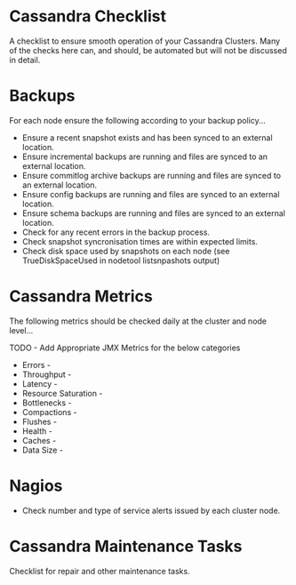 # Cassandra Checklist

A checklist to ensure smooth operation of your Cassandra Clusters. Many of the checks here can, and should, be automated but will not be discussed in detail.

# Backups

For each node ensure the following according to your backup policy...

* Ensure a recent snapshot exists and has been synced to an external location.
* Ensure incremental backups are running and files are synced to an external location.
* Ensure commitlog archive backups are running and files are synced to an external location.
* Ensure config backups are running and files are synced to an external location.
* Ensure schema backups are running and files are synced to an external location.
* Check for any recent errors in the backup process.
* Check snapshot syncronisation times are within expected limits.
* Check disk space used by snapshots on each node (see TrueDiskSpaceUsed in nodetool listsnpashots output)

# Cassandra Metrics

The following metrics should be checked daily at the cluster and node level...

TODO - Add Appropriate JMX Metrics for the below categories

* Errors -
* Throughput -
* Latency -
* Resource Saturation -
* Bottlenecks -
* Compactions -
* Flushes -
* Health -  
* Caches -
* Data Size -

# Nagios

* Check number and type of service alerts issued by each cluster node.

# Cassandra Maintenance Tasks

Checklist for repair and other maintenance tasks.
